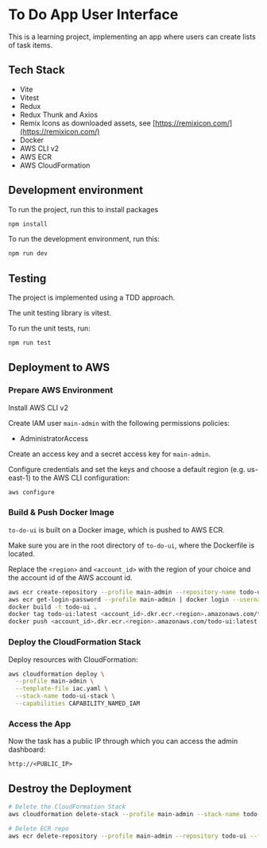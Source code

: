 # To Do App User Interface

This is a learning project, implementing an app where users can create lists of task items.

## Tech Stack

- Vite
- Vitest
- Redux
- Redux Thunk and Axios
- Remix Icons as downloaded assets, see [https://remixicon.com/](https://remixicon.com/)
- Docker
- AWS CLI v2
- AWS ECR
- AWS CloudFormation

## Development environment

To run the project, run this to install packages

```bash
npm install
```

To run the development environment, run this:

```bash
npm run dev
```

## Testing

The project is implemented using a TDD approach.

The unit testing library is vitest.

To run the unit tests, run:

```bash
npm run test
```

## Deployment to AWS

### Prepare AWS Environment

Install AWS CLI v2

Create IAM user `main-admin` with the following permissions policies:

- AdministratorAccess

Create an access key and a secret access key for `main-admin`.

Configure credentials and set the keys and choose a default region (e.g. us-east-1) to the AWS CLI configuration:

```bash
aws configure
```

### Build & Push Docker Image

`to-do-ui` is built on a Docker image, which is pushed to AWS ECR.

Make sure you are in the root directory of `to-do-ui`, where the Dockerfile is located.

Replace the `<region>` and `<account_id>` with the region of your choice and the account id of the AWS account id.

```bash
aws ecr create-repository --profile main-admin --repository-name todo-ui
aws ecr get-login-password --profile main-admin | docker login --username AWS --password-stdin <account_id>.dkr.ecr.<region>.amazonaws.com
docker build -t todo-ui .
docker tag todo-ui:latest <account_id>.dkr.ecr.<region>.amazonaws.com/todo-ui:latest
docker push <account_id>.dkr.ecr.<region>.amazonaws.com/todo-ui:latest
```

### Deploy the CloudFormation Stack

Deploy resources with CloudFormation:

```bash
aws cloudformation deploy \
  --profile main-admin \
  --template-file iac.yaml \
  --stack-name todo-ui-stack \
  --capabilities CAPABILITY_NAMED_IAM
```

### Access the App

Now the task has a public IP through which you can access the admin dashboard:

```code
http://<PUBLIC_IP>
```

## Destroy the Deployment

```bash
# Delete the CloudFormation Stack
aws cloudformation delete-stack --profile main-admin --stack-name todo-ui-stack

# Delete ECR repo
aws ecr delete-repository --profile main-admin --repository todo-ui --force
```
